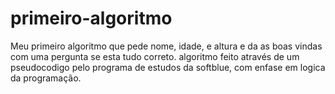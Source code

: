 # primeiro-algoritmo
Meu primeiro algoritmo que pede nome, idade, e altura e da as boas vindas com uma pergunta se esta tudo correto.
algoritmo feito através de um pseudocodigo pelo programa de estudos da softblue, com enfase em logica da programação.
